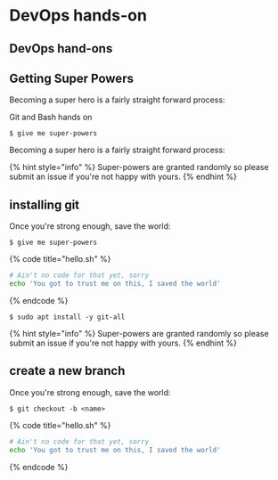 # DevOps hands-on

## DevOps hand-ons

## Getting Super Powers

Becoming a super hero is a fairly straight forward process:

Git and Bash hands on

```
$ give me super-powers
```

Becoming a super hero is a fairly straight forward process:

{% hint style="info" %}
 Super-powers are granted randomly so please submit an issue if you're not happy with yours.
{% endhint %}

## installing git

Once you're strong enough, save the world:

```
$ give me super-powers
```

{% code title="hello.sh" %}
```bash
# Ain't no code for that yet, sorry
echo 'You got to trust me on this, I saved the world'
```
{% endcode %}

```text
$ sudo apt install -y git-all
```



{% hint style="info" %}
 Super-powers are granted randomly so please submit an issue if you're not happy with yours.
{% endhint %}

## create a new branch

Once you're strong enough, save the world:

```text
$ git checkout -b <name>
```

{% code title="hello.sh" %}
```bash
# Ain't no code for that yet, sorry
echo 'You got to trust me on this, I saved the world'
```
{% endcode %}

## 

